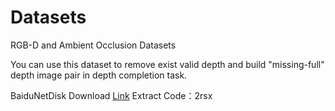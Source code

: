 # Datasets
RGB-D and Ambient Occlusion Datasets  

You can use this dataset to remove exist valid depth and build "missing-full" depth image pair in depth completion task.  

BaiduNetDisk Download [Link](https://pan.baidu.com/s/16rF7qSJIDw_OQ8lZEIMHug)
Extract Code：2rsx
